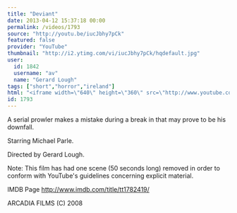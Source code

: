 ```yaml
---
title: "Deviant"
date: 2013-04-12 15:37:18 00:00
permalink: /videos/1793
source: "http://youtu.be/iucJbhy7pCk"
featured: false
provider: "YouTube"
thumbnail: "http://i2.ytimg.com/vi/iucJbhy7pCk/hqdefault.jpg"
user:
  id: 1842
  username: "av"
  name: "Gerard Lough"
tags: ["short","horror","ireland"]
html: "<iframe width=\"640\" height=\"360\" src=\"http://www.youtube.com/embed/iucJbhy7pCk?wmode=transparent&feature=oembed\" frameborder=\"0\" allowfullscreen></iframe>"
id: 1793
---
```


A serial prowler makes a mistake during a break in that may prove to be his downfall. 

Starring Michael Parle.

Directed by Gerard Lough.

Note: This film has had one scene (50 seconds long) removed in order to conform with YouTube's guidelines concerning explicit material.

IMDB Page
http://www.imdb.com/title/tt1782419/

ARCADIA FILMS (C) 2008